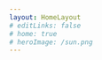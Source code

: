 ```yaml
---
layout: HomeLayout
# editLinks: false
# home: true
# heroImage: /sun.png
---
```


<!-- <template>
    123456
</template>
  
<script setup>
import { onMounted } from "vue";

onMounted(() => {
    // console.log(123)
}),
setTimeout(() => {
    // console.log(123);
}, 1000);
</script>

<style></style> -->
